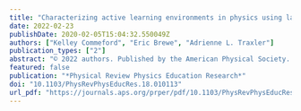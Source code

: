 ```yaml
---
title: "Characterizing active learning environments in physics using latent profile analysis"
date: 2022-02-23
publishDate: 2020-02-05T15:04:32.550049Z
authors: ["Kelley Commeford", "Eric Brewe", "Adrienne L. Traxler"]
publication_types: ["2"]
abstract: "© 2022 authors. Published by the American Physical Society. The vast majority of research involving active learning pedagogies uses passive lecture methods as a baseline. We propose to move beyond such comparisons to understand the mechanisms that make different active learning styles unique. Here, we use COPUS observations to record student and instructor activities in six known styles of active learning in physics, and use latent profile analysis to classify these observations. Latent profile analysis using two profiles successfully groups COPUS profiles into interactive lecturelike and other. Five latent profiles successfully sorts observations into interactive lecturelike, Modeling Instruction, ISLE labs, context-rich problems labs, and recitationlike or discussionlike. This analysis serves as a proof of concept, and suggests instructional differences across pedagogies that can be further investigated using this method."
featured: false
publication: "*Physical Review Physics Education Research*"
doi: "10.1103/PhysRevPhysEducRes.18.010113"
url_pdf: "https://journals.aps.org/prper/pdf/10.1103/PhysRevPhysEducRes.18.010113"
---
```


